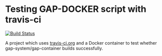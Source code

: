 # Testing GAP-DOCKER script with travis-ci

[![Build Status](https://travis-ci.org/futurecore/parallella-travis-example.svg)](https://travis-ci.org/gap-system/gap)

A project which uses [travis-ci.org](https://travis-ci.org/) and a Docker container to test whether gap-system/gap-container builds successfully.

 
